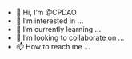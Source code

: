 - 👋 Hi, I’m @CPDAO
- 👀 I’m interested in ...
- 🌱 I’m currently learning ...
- 💞️ I’m looking to collaborate on ...
- 📫 How to reach me ...

<!---
CPDAO/CPDAO is a ✨ special ✨ repository because its `README.md` (this file) appears on your GitHub profile.
You can click the Preview link to take a look at your changes.
--->
